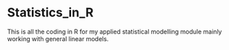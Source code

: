 # Statistics_in_R
This is all the coding in R for my applied statistical modelling module mainly working with general linear models.
